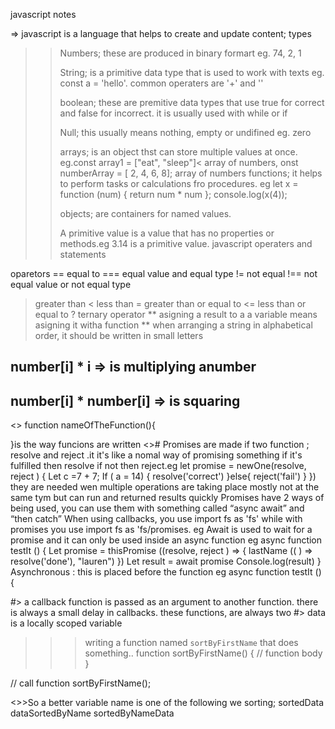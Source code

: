 javascript notes

=> javascript is a language that helps to create and update content; types

>> Numbers; these are produced in binary formart eg. 74, 2, 1
>> 
>> String; is a primitive data type that is used to work with texts eg. const a = 'hello'. common operaters are '+' and '\'
>> 
>> boolean; these are premitive data types that use true for correct and false for incorrect. it is usually used with while or if
>> 
>>  Null; this usually means nothing, empty or undifined eg. zero
>>  
>>  arrays; is an object thst can store multiple values at once. eg.const array1 = ["eat", "sleep"]< array of numbers, onst numberArray = [ 2, 4, 6, 8]; array of numbers
>>  functions; it helps to perform tasks or calculations fro procedures. eg let x = function (num) { return num * num }; console.log(x(4));
>>  
>>  objects; are containers for named values. 
>>  
>>  A primitive value is a value that has no properties or methods.eg 3.14 is a primitive value.
javascript operaters and statements

oparetors
==	equal to
===	equal value and equal type
!=	not equal
!==	not equal value or not equal type
>	greater than
<	less than
>=	greater than or equal to
<=	less than or equal to
?	ternary operator
** asigning a result to a a variable means asigning it witha function
** when arranging a string in alphabetical order, it should be written in small letters
## number[i] * i => is multiplying anumber
## number[i] * number[i] => is squaring
<> function nameOfTheFunction(){

}is the way funcions are  written
<># Promises are  made if two function ; resolve and  reject .it it's  like  a nomal way  of promising  something  if it's  fulfilled  then resolve if not  then reject.eg
let promise = newOne(resolve, reject ) {
Let c =7 + 7;
If ( a = 14) {
resolve('correct')
}else{
reject('fail')
}
}) they are  needed  wen multiple  operations  are taking  place  mostly  not  at the  same tym but  can run and returned  results  quickly
Promises have 2 ways of being used, you can use them with something called “async await” and “then catch” When using callbacks, you use import fs as 'fs' while with promises you use import fs as 'fs/promises. eg
Await is used to wait for a promise  and  it can only be used inside  an async function eg
async function  testIt () {
  Let promise = thisPromise ((resolve, reject ) => {
    lastName (( ) =>  resolve('done'), "lauren")
})
Let result = await  promise
Console.log(result)
}
Asynchronous :  this is placed before  the function eg async function  testIt () {

#> a callback function is passed as an argument to another function. there is always a small delay in callbacks. these functions, are always two
#> data is a locally scoped variable 

>>> writing a function named `sortByFirstName` that does something.. 
function sortByFirstName() {
 // function body
}

// call function
sortByFirstName();

<>>So a better variable name is one of the following we sorting; 
sortedData 
dataSortedByName 
sortedByNameData


